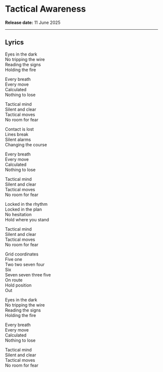 # Tactical Awareness
**Release date:** 11 June 2025  

---

## Lyrics

Eyes in the dark  
No tripping the wire  
Reading the signs  
Holding the fire  

Every breath  
Every move  
Calculated  
Nothing to lose  

Tactical mind  
Silent and clear  
Tactical moves  
No room for fear  

Contact is lost  
Lines break  
Silent alarms  
Changing the course  

Every breath  
Every move  
Calculated  
Nothing to lose  

Tactical mind  
Silent and clear  
Tactical moves  
No room for fear  

Locked in the rhythm  
Locked in the plan  
No hesitation  
Hold where you stand  

Tactical mind  
Silent and clear  
Tactical moves  
No room for fear  

Grid coordinates  
Five one  
Two two seven four  
Six  
Seven seven three five  
On route  
Hold position  
Out  

Eyes in the dark  
No tripping the wire  
Reading the signs  
Holding the fire  

Every breath  
Every move  
Calculated  
Nothing to lose  

Tactical mind  
Silent and clear  
Tactical moves  
No room for fear  
